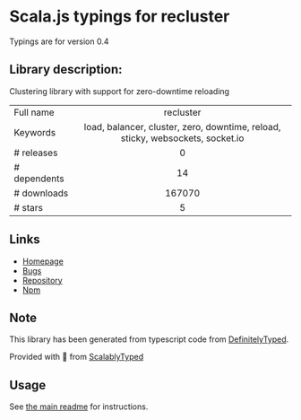 
# Scala.js typings for recluster

Typings are for version 0.4

## Library description:
Clustering library with support for zero-downtime reloading

|                    |                 |
| ------------------ | :-------------: |
| Full name          | recluster |
| Keywords           | load, balancer, cluster, zero, downtime, reload, sticky, websockets, socket.io |
| # releases         | 0 |
| # dependents       | 14 |
| # downloads        | 167070 |
| # stars            | 5 |

## Links
- [Homepage](https://github.com/doxout/recluster#readme)
- [Bugs](https://github.com/doxout/recluster/issues)
- [Repository](https://github.com/doxout/recluster)
- [Npm](https://www.npmjs.com/package/recluster)
    


## Note
This library has been generated from typescript code from [DefinitelyTyped](https://definitelytyped.org).

Provided with :purple_heart: from [ScalablyTyped](https://github.com/oyvindberg/ScalablyTyped)

## Usage
See [the main readme](../../readme.md) for instructions.


